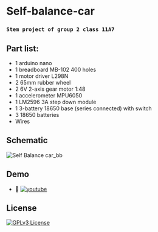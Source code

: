 # Self-balance-car
### `Stem project of group 2 class 11A7`
## Part list:
- 1 arduino nano
- 1 breadboard MB-102 400 holes
- 1 motor driver L298N
- 2 65mm rubber wheel
- 2 6V 2-axis gear motor 1:48
- 1 accelerometer MPU6050
- 1 LM2596 3A step down module
- 1 3-battery 18650 base (series connected) with switch
- 3 18650 batteries
- Wires
## Schematic
![Self Balance car_bb](https://github.com/user-attachments/assets/669eb8aa-81c4-47c8-9345-c67ae7ee04a5)
## Demo
 - 🔗 [![youtube](https://img.shields.io/badge/▶_Youtube-red)](https://youtube.com/shorts/zwRVbybAC9I)
## License
[![GPLv3 License](https://img.shields.io/badge/License-GPL%20v3-yellow.svg)](https://github.com/DucPhan18/Self-balance-car/tree/main?tab=GPL-3.0-1-ov-file)
